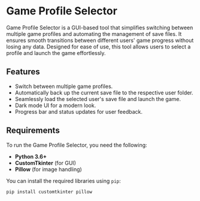 # Game Profile Selector

Game Profile Selector is a GUI-based tool that simplifies switching between multiple game profiles and automating the management of save files. It ensures smooth transitions between different users' game progress without losing any data. Designed for ease of use, this tool allows users to select a profile and launch the game effortlessly.

## Features

- Switch between multiple game profiles.
- Automatically back up the current save file to the respective user folder.
- Seamlessly load the selected user's save file and launch the game.
- Dark mode UI for a modern look.
- Progress bar and status updates for user feedback.

## Requirements

To run the Game Profile Selector, you need the following:

- **Python 3.6+**
- **CustomTkinter** (for GUI)
- **Pillow** (for image handling)

You can install the required libraries using `pip`:

```bash
pip install customtkinter pillow
